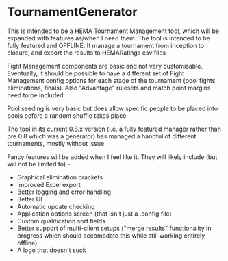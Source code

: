 # TournamentGenerator

This is intended to be a HEMA Tournament Management tool, which will be expanded with features as/when I need them. The tool is intended to be fully featured and OFFLINE. It manage a tournament from inception to closure, and export the results to HEMARatings csv files

Fight Management components are basic and not very customisable. Eventually, it should be possible to have a different set of Fight Management config options for each stage of the tournament (pool fights, eliminations, finals). Also "Advantage" rulesets and match point margins need to be included.

Pool seeding is very basic but does allow specific people to be placed into pools before a random shuffle takes place

The tool in its current 0.8.x version (i.e. a fully featured manager rather than pre 0.8 which was a generator) has managed a handful of different tournaments, mostly without issue.

Fancy features will be added when I feel like it. They will likely include (but will not be limited to) -

  - Graphical elimination brackets
  - Improved Excel export
  - Better logging and error handling
  - Better UI
  - Automatic update checking
  - Application options screen (that isn't just a .config file)
  - Custom qualification sort fields
  - Better support of multi-client setups ("merge results" functionality in progress which should accomodate this while still working entirely offline) 
  - A logo that doesn't suck
